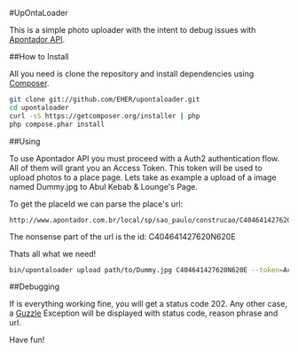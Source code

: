 #UpOntaLoader

This is a simple photo uploader with the intent to debug issues with [Apontador API](http://api.apontador.com.br/v2).

##How to Install

All you need is clone the repository and install dependencies using [Composer](http://getcomposer.org/doc/00-intro.md#installation-nix).

```bash
git clone git://github.com/EHER/upontaloader.git
cd upontaloader
curl -sS https://getcomposer.org/installer | php
php compose.phar install
```

##Using

To use Apontador API you must proceed with a Auth2 authentication flow. All of them will grant you an Access Token. This token will be used to upload photos to a place page.
Lets take as example a upload of a image named Dummy.jpg to Abul Kebab & Lounge's Page.

To get the placeId we can parse the place's url:

```url
http://www.apontador.com.br/local/sp/sao_paulo/construcao/C404641427620N620E/abul_kebab___lounge___sao_paulo.html
```
The nonsense part of the url is the id: C404641427620N620E

Thats all what we need!

```bash
bin/upontaloader upload path/to/Dummy.jpg C404641427620N620E --token=AccessTokenProvidedByOauthFlow
```

##Debugging

If is everything working fine, you will get a status code 202. Any other case, a [Guzzle](http://guzzlephp.org/) Exception will be displayed with status code, reason phrase and url.

Have fun!
